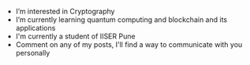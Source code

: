 - I’m interested in Cryptography
- I’m currently learning quantum computing and blockchain and its applications 
- I'm currently a student of IISER Pune
- Comment on any of my posts, I'll find a way to communicate with you personally

<!---
Cgioee-Hbzmm/Cgioee-Hbzmm is a ✨ special ✨ repository because its `README.md` (this file) appears on your GitHub profile.
You can click the Preview link to take a look at your changes.
--->
